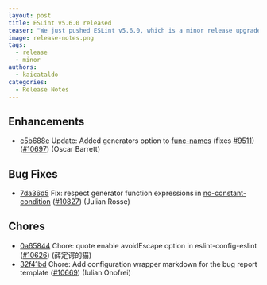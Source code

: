 ```yaml
---
layout: post
title: ESLint v5.6.0 released
teaser: "We just pushed ESLint v5.6.0, which is a minor release upgrade of ESLint. This release adds some new features and fixes several bugs found in the previous release."
image: release-notes.png
tags:
  - release
  - minor
authors:
  - kaicataldo
categories:
  - Release Notes
---
```


## Enhancements

* [c5b688e](https://github.com/eslint/eslint/commit/c5b688e) Update: Added generators option to [func-names](/docs/rules/func-names) (fixes [#9511](https://github.com/eslint/eslint/issues/9511)) ([#10697](https://github.com/eslint/eslint/issues/10697)) (Oscar Barrett)

## Bug Fixes

* [7da36d5](https://github.com/eslint/eslint/commit/7da36d5) Fix: respect generator function expressions in [no-constant-condition](/docs/rules/no-constant-condition) ([#10827](https://github.com/eslint/eslint/issues/10827)) (Julian Rosse)

## Chores

* [0a65844](https://github.com/eslint/eslint/commit/0a65844) Chore: quote enable avoidEscape option in eslint-config-eslint ([#10626](https://github.com/eslint/eslint/issues/10626)) (薛定谔的猫)
* [32f41bd](https://github.com/eslint/eslint/commit/32f41bd) Chore: Add configuration wrapper markdown for the bug report template ([#10669](https://github.com/eslint/eslint/issues/10669)) (Iulian Onofrei)
